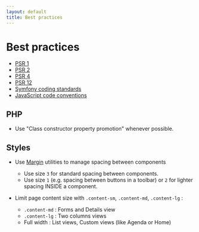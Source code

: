 ```yaml
---
layout: default
title: Best practices
---
```


# Best practices

- [PSR 1](https://www.php-fig.org/psr/psr-1/)
- [PSR 2](https://www.php-fig.org/psr/psr-2/)
- [PSR 4](https://www.php-fig.org/psr/psr-4/)
- [PSR 12](https://www.php-fig.org/psr/psr-12/)
- [Symfony coding standards](http://symfony.com/doc/current/contributing/code/standards.html)
- [JavaScript code conventions](https://www.crockford.com/code.html)

## PHP

- Use "Class constructor property promotion" whenever possible.


## Styles

- Use [Margin](https://getbootstrap.com/docs/5.3/utilities/spacing/#margin-and-padding) utilities to manage spacing between components
  - Use size `3` for standard spacing between components.
  - Use size `1` (e.g. spacing between buttons in a toolbar) or `2` for lighter spacing INSIDE a component.

- Limit page content size with `.content-sm`, `.content-md`, `.content-lg` :
  - `.content-md` : Forms and Details view
  - `.content-lg` : Two columns views
  - Full width : List views, Custom views (like Agenda or Home)
